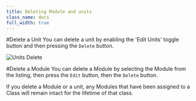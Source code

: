 ```yaml
---
title: Deleting Module and units
class_name: docs
full_width: true
---
```


#Delete a Unit
You can delete a unit by enabling the 'Edit Units' toggle button and then pressing the `Delete` button.

![Units Delete](/img/docs/unit_delete.png)

#Delete a Module
You can delete a Module by selecting the Module from the listing, then press the `Edit` button, then the `Delete` button.


If you delete a Module or a unit, any Modules that have been assigned to a Class will remain intact for the lifetime of that class.